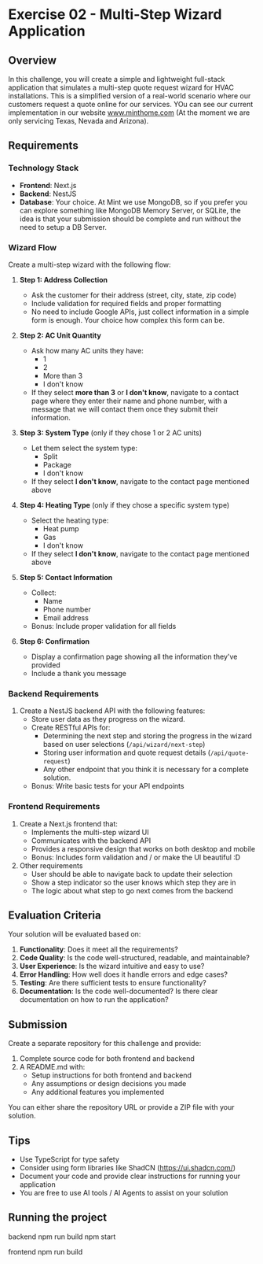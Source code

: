 # Exercise 02 - Multi-Step Wizard Application

## Overview

In this challenge, you will create a simple and lightweight full-stack application that simulates a multi-step quote request wizard for HVAC installations. This is a simplified version of a real-world scenario where our customers request a quote online for our services. YOu can see our current implementation in our website www.minthome.com (At the moment we are only servicing Texas, Nevada and Arizona).

## Requirements

### Technology Stack

- **Frontend**: Next.js
- **Backend**: NestJS
- **Database**: Your choice. At Mint we use MongoDB, so if you prefer you can explore something like MongoDB Memory Server, or SQLite, the idea is that your submission should be complete and run without the need to setup a DB Server.

### Wizard Flow

Create a multi-step wizard with the following flow:

1. **Step 1: Address Collection**
   - Ask the customer for their address (street, city, state, zip code)
   - Include validation for required fields and proper formatting
   - No need to include Google APIs, just collect information in a simple form is enough. Your choice how complex this form can be.

2. **Step 2: AC Unit Quantity**
   - Ask how many AC units they have:
     - 1
     - 2
     - More than 3
     - I don't know
   - If they select **more than 3** or **I don't know**, navigate to a contact page where they enter their name and phone number, with a message that we will contact them once they submit their information.

3. **Step 3: System Type** (only if they chose 1 or 2 AC units)
   - Let them select the system type:
     - Split
     - Package
     - I don't know
   - If they select **I don't know**, navigate to the contact page mentioned above

4. **Step 4: Heating Type** (only if they chose a specific system type)
   - Select the heating type:
     - Heat pump
     - Gas
     - I don't know
   - If they select **I don't know**, navigate to the contact page mentioned above

5. **Step 5: Contact Information**
   - Collect:
     - Name
     - Phone number
     - Email address
   - Bonus: Include proper validation for all fields

6. **Step 6: Confirmation**
   - Display a confirmation page showing all the information they've provided
   - Include a thank you message


### Backend Requirements

1. Create a NestJS backend API with the following features:
   - Store user data as they progress on the wizard.
   - Create RESTful APIs for:
     - Determining the next step and storing the progress in the wizard based on user selections (`/api/wizard/next-step`)
     - Storing user information and quote request details (`/api/quote-request`)
     - Any other endpoint that you think it is necessary for a complete solution.
   - Bonus: Write basic tests for your API endpoints

### Frontend Requirements

1. Create a Next.js frontend that:
   - Implements the multi-step wizard UI
   - Communicates with the backend API
   - Provides a responsive design that works on both desktop and mobile
   - Bonus: Includes form validation and / or make the UI beautiful :D
2. Other requirements
   - User should be able to navigate back to update their selection
   - Show a step indicator so the user knows which step they are in
   - The logic about what step to go next comes from the backend

## Evaluation Criteria

Your solution will be evaluated based on:

1. **Functionality**: Does it meet all the requirements?
2. **Code Quality**: Is the code well-structured, readable, and maintainable?
3. **User Experience**: Is the wizard intuitive and easy to use?
4. **Error Handling**: How well does it handle errors and edge cases?
5. **Testing**: Are there sufficient tests to ensure functionality?
6. **Documentation**: Is the code well-documented? Is there clear documentation on how to run the application?

## Submission

Create a separate repository for this challenge and provide:

1. Complete source code for both frontend and backend
2. A README.md with:
   - Setup instructions for both frontend and backend
   - Any assumptions or design decisions you made
   - Any additional features you implemented

You can either share the repository URL or provide a ZIP file with your solution.

## Tips

- Use TypeScript for type safety
- Consider using form libraries like ShadCN (https://ui.shadcn.com/)
- Document your code and provide clear instructions for running your application
- You are free to use AI tools / AI Agents to assist on your solution


## Running the project

backend
npm run build
npm start


frontend
npm run build